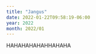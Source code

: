 ```yaml
---
title: "Jangus"
date: 2022-01-22T09:58:19-06:00
year: 2022
month: 2022/01
---
```


HAHAHAHAHAHHAHAHA
